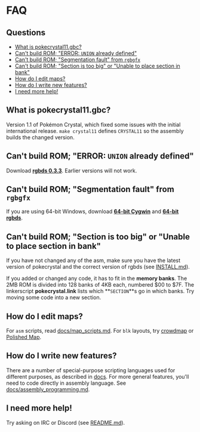 # FAQ


## Questions

- [What is pokecrystal11.gbc?](#what-is-pokecrystal11gbc)
- [Can't build ROM; "ERROR: `UNION` already defined"](#cant-build-rom-error-union-already-defined)
- [Can't build ROM; "Segmentation fault" from `rgbgfx`](#cant-build-rom-segmentation-fault-from-rgbgfx)
- [Can't build ROM; "Section is too big" or "Unable to place section in bank"](#cant-build-rom-section-is-too-big-or-unable-to-place-section-in-bank)
- [How do I edit maps?](#how-do-i-edit-maps)
- [How do I write new features?](#how-do-i-write-new-features)
- [I need more help!](#i-need-more-help)


## What is pokecrystal11.gbc?

Version 1.1 of Pokémon Crystal, which fixed some issues with the initial international release. `make crystal11` defines `CRYSTAL11` so the assembly builds the changed version.


## Can't build ROM; "ERROR: `UNION` already defined"

Download [**rgbds 0.3.3**](rgbds). Earlier versions will not work.


## Can't build ROM; "Segmentation fault" from `rgbgfx`

If you are using 64-bit Windows, download [**64-bit Cygwin**](cygwin) and [**64-bit rgbds**](rgbds).


## Can't build ROM; "Section is too big" or "Unable to place section in bank"

If you have not changed any of the asm, make sure you have the latest version of pokecrystal and the correct version of rgbds (see [INSTALL.md](INSTALL.md)).

If you added or changed any code, it has to fit in the **memory banks**. The 2MB ROM is divided into 128 banks of 4KB each, numbered $00 to $7F. The linkerscript **pokecrystal.link** lists which **`SECTION`**s go in which banks. Try moving some code into a new section.


## How do I edit maps?

For `asm` scripts, read [docs/map_scripts.md](docs/map_scripts.md). For `blk` layouts, try [crowdmap](crowdmap) or [Polished Map](polished-map).


## How do I write new features?

There are a number of special-purpose scripting languages used for different purposes, as described in [docs](docs/). For more general features, you'll need to code directly in assembly language. See [docs/assembly_programming.md](docs/assembly_programming.md).


## I need more help!

Try asking on IRC or Discord (see [README.md](README.md)).

[cygwin]: https://cygwin.com/install.html
[rgbds]: https://github.com/rednex/rgbds/releases
[crowdmap]: https://github.com/yenatch/crowdmap/
[polished-map]: https://github.com/roukaour/polished-map
